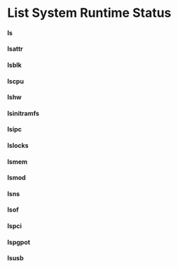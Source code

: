 # List System Runtime Status


#### ls


#### lsattr


#### lsblk


#### lscpu


#### lshw


#### lsinitramfs


#### lsipc


#### lslocks


#### lsmem


#### lsmod


#### lsns


#### lsof


#### lspci


#### lspgpot


#### lsusb

